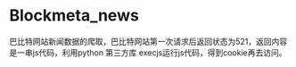 # Blockmeta_news
巴比特网站新闻数据的爬取，巴比特网站第一次请求后返回状态为521，返回内容是一串js代码，利用python 第三方库 execjs运行js代码，得到cookie再去访问。
